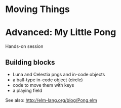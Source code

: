 # Moving Things


# Advanced: My Little Pong

Hands-on session

## Building blocks

* Luna and Celestia pngs and in-code objects
* a ball-type in-code object (circle)
* code to move them with keys
* a playing field


See also: http://elm-lang.org/blog/Pong.elm
